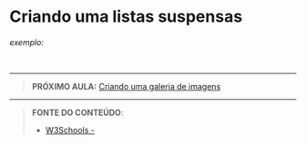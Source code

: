 # Criando uma listas suspensas





###### exemplo:

``` css
```





***

> **PRÓXIMO AULA:** [Criando uma galeria de imagens](../20.2-galeria-de-imagens)

***


> **FONTE DO CONTEÚDO**:
>
> - [W3Schools - ]()
